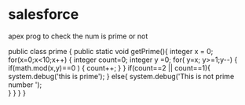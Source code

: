 # salesforce

apex prog to check the num is prime or not 

public class prime {
	public static void getPrime(){
		integer x = 0;
    	for(x=0;x<10;x++)
    	{
        integer count=0;
		integer y =0;
        for( y=x; y>=1;y--)
        {
            if(math.mod(x,y)==0 )
            {
                count++;
            }
        }
        if(count==2 || count==1){
            system.debug('this is prime');
        }
        else{
            system.debug('This is not prime number ');      
        }
    	}
  }
}
